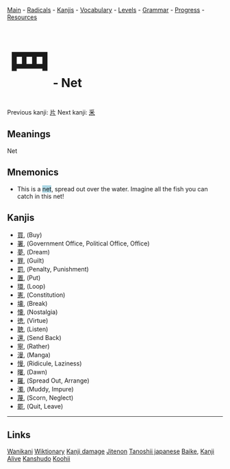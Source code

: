 <style> bigfont {font-size: 100px}</style>


[Main](../README.md) -
[Radicals](../radicals.md) -
[Kanjis](../kanjis.md) -
[Vocabulary](../vocabulary.md) -
[Levels](../levels.md) -
[Grammar](../grammar.md) - 
[Progress](../progress.md) -
[Resources](../resources.md)
# <bigfont> 罒</bigfont> - Net 

Previous kanji: [片](片.md) Next kanji: [釆](釆.md) 

## Meanings
 Net
## Mnemonics
 * This is a <span style="background-color:#ADD8E6"> net</span>, spread out over the water. Imagine all the fish you can catch in this net!


## Kanjis
 * [買](../kanjis/買.md), (Buy)
* [署](../kanjis/署.md), (Government Office, Political Office, Office)
* [夢](../kanjis/夢.md), (Dream)
* [罪](../kanjis/罪.md), (Guilt)
* [罰](../kanjis/罰.md), (Penalty, Punishment)
* [置](../kanjis/置.md), (Put)
* [環](../kanjis/環.md), (Loop)
* [憲](../kanjis/憲.md), (Constitution)
* [壊](../kanjis/壊.md), (Break)
* [懐](../kanjis/懐.md), (Nostalgia)
* [徳](../kanjis/徳.md), (Virtue)
* [聴](../kanjis/聴.md), (Listen)
* [還](../kanjis/還.md), (Send Back)
* [寧](../kanjis/寧.md), (Rather)
* [漫](../kanjis/漫.md), (Manga)
* [慢](../kanjis/慢.md), (Ridicule, Laziness)
* [曙](../kanjis/曙.md), (Dawn)
* [羅](../kanjis/羅.md), (Spread Out, Arrange)
* [濁](../kanjis/濁.md), (Muddy, Impure)
* [蔑](../kanjis/蔑.md), (Scorn, Neglect)
* [罷](../kanjis/罷.md), (Quit, Leave)



---


## Links 


[Wanikani](https://www.wanikani.com/kanji/罒)
[Wiktionary](https://en.wiktionary.org/wiki/罒)
[Kanji damage](http://www.kanjidamage.com/kanji/search?utf8=✓&q=罒)
[Jitenon](https://jitenon.com/kanji/罒)
[Tanoshii japanese](https://www.tanoshiijapanese.com/dictionary/kanji.cfm?k=罒)
[Baike](https://baike.baidu.com/item/罒),
[Kanji Alive](https://app.kanjialive.com/罒)
[Kanshudo](https://www.kanshudo.com/searchmn?q=罒)
[Koohii](https://kanji.koohii.com/study/kanji/罒)
